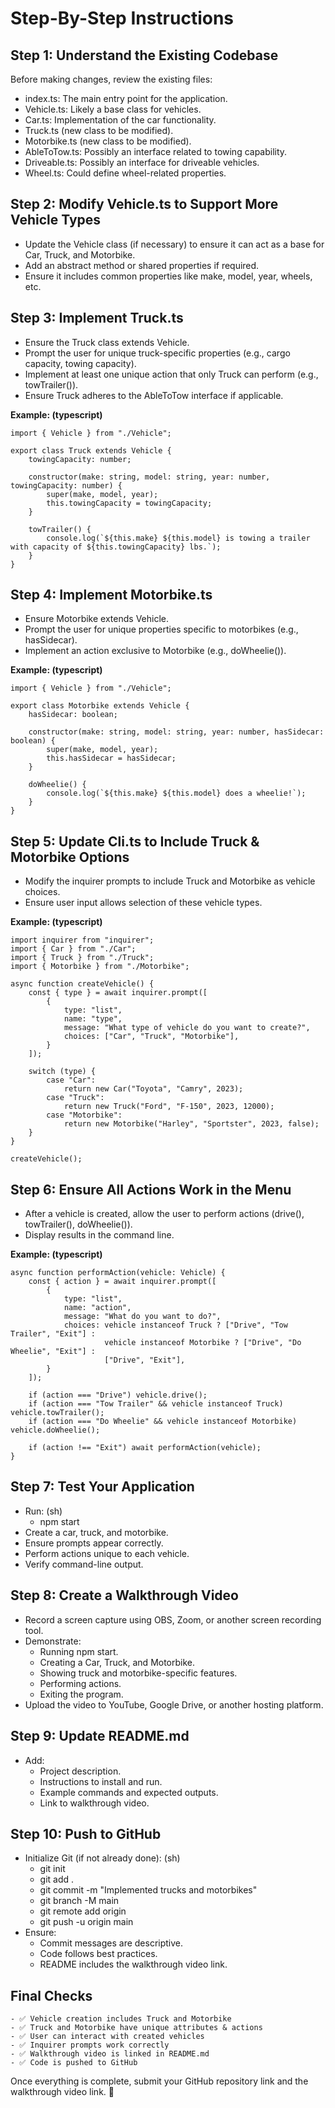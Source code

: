 #  Step-By-Step Instructions

##  Step 1: Understand the Existing Codebase
Before making changes, review the existing files:
- index.ts: The main entry point for the application.
- Vehicle.ts: Likely a base class for vehicles.
- Car.ts: Implementation of the car functionality.
- Truck.ts (new class to be modified).
- Motorbike.ts (new class to be modified).
- AbleToTow.ts: Possibly an interface related to towing capability.
- Driveable.ts: Possibly an interface for driveable vehicles.
- Wheel.ts: Could define wheel-related properties.


##  Step 2: Modify Vehicle.ts to Support More Vehicle Types
- Update the Vehicle class (if necessary) to ensure it can act as a base for Car, Truck, and Motorbike.
- Add an abstract method or shared properties if required.
- Ensure it includes common properties like make, model, year, wheels, etc.


##  Step 3: Implement Truck.ts
- Ensure the Truck class extends Vehicle.
- Prompt the user for unique truck-specific properties (e.g., cargo capacity, towing capacity).
- Implement at least one unique action that only Truck can perform (e.g., towTrailer()).
- Ensure Truck adheres to the AbleToTow interface if applicable.

**Example: (typescript)**
```
import { Vehicle } from "./Vehicle";

export class Truck extends Vehicle {
    towingCapacity: number;

    constructor(make: string, model: string, year: number, towingCapacity: number) {
        super(make, model, year);
        this.towingCapacity = towingCapacity;
    }

    towTrailer() {
        console.log(`${this.make} ${this.model} is towing a trailer with capacity of ${this.towingCapacity} lbs.`);
    }
}
```


##  Step 4: Implement Motorbike.ts
- Ensure Motorbike extends Vehicle.
- Prompt the user for unique properties specific to motorbikes (e.g., hasSidecar).
- Implement an action exclusive to Motorbike (e.g., doWheelie()).

**Example: (typescript)**
```
import { Vehicle } from "./Vehicle";

export class Motorbike extends Vehicle {
    hasSidecar: boolean;

    constructor(make: string, model: string, year: number, hasSidecar: boolean) {
        super(make, model, year);
        this.hasSidecar = hasSidecar;
    }

    doWheelie() {
        console.log(`${this.make} ${this.model} does a wheelie!`);
    }
}
```


##  Step 5: Update Cli.ts to Include Truck & Motorbike Options
- Modify the inquirer prompts to include Truck and Motorbike as vehicle choices.
- Ensure user input allows selection of these vehicle types.

**Example: (typescript)**
```
import inquirer from "inquirer";
import { Car } from "./Car";
import { Truck } from "./Truck";
import { Motorbike } from "./Motorbike";

async function createVehicle() {
    const { type } = await inquirer.prompt([
        {
            type: "list",
            name: "type",
            message: "What type of vehicle do you want to create?",
            choices: ["Car", "Truck", "Motorbike"],
        }
    ]);

    switch (type) {
        case "Car":
            return new Car("Toyota", "Camry", 2023);
        case "Truck":
            return new Truck("Ford", "F-150", 2023, 12000);
        case "Motorbike":
            return new Motorbike("Harley", "Sportster", 2023, false);
    }
}

createVehicle();
```



##  Step 6: Ensure All Actions Work in the Menu
- After a vehicle is created, allow the user to perform actions (drive(), towTrailer(), doWheelie()).
- Display results in the command line.

**Example: (typescript)**
```
async function performAction(vehicle: Vehicle) {
    const { action } = await inquirer.prompt([
        {
            type: "list",
            name: "action",
            message: "What do you want to do?",
            choices: vehicle instanceof Truck ? ["Drive", "Tow Trailer", "Exit"] :
                     vehicle instanceof Motorbike ? ["Drive", "Do Wheelie", "Exit"] :
                     ["Drive", "Exit"],
        }
    ]);

    if (action === "Drive") vehicle.drive();
    if (action === "Tow Trailer" && vehicle instanceof Truck) vehicle.towTrailer();
    if (action === "Do Wheelie" && vehicle instanceof Motorbike) vehicle.doWheelie();

    if (action !== "Exit") await performAction(vehicle);
}
```



##  Step 7: Test Your Application
- Run: (sh)
    - npm start
- Create a car, truck, and motorbike.
- Ensure prompts appear correctly.
- Perform actions unique to each vehicle.
- Verify command-line output.


##  Step 8: Create a Walkthrough Video
- Record a screen capture using OBS, Zoom, or another screen recording tool.
- Demonstrate:
    - Running npm start.
    - Creating a Car, Truck, and Motorbike.
    - Showing truck and motorbike-specific features.
    - Performing actions.
    - Exiting the program.
- Upload the video to YouTube, Google Drive, or another hosting platform.


##  Step 9: Update README.md
- Add:
    - Project description.
    - Instructions to install and run.
    - Example commands and expected outputs.
    - Link to walkthrough video.


##  Step 10: Push to GitHub
- Initialize Git (if not already done): (sh)
    - git init
    - git add .
    - git commit -m "Implemented trucks and motorbikes"
    - git branch -M main
    - git remote add origin <your-repo-url>
    - git push -u origin main
- Ensure:
    - Commit messages are descriptive.
    - Code follows best practices.
    - README includes the walkthrough video link.

##  Final Checks
    - ✅ Vehicle creation includes Truck and Motorbike
    - ✅ Truck and Motorbike have unique attributes & actions
    - ✅ User can interact with created vehicles
    - ✅ Inquirer prompts work correctly
    - ✅ Walkthrough video is linked in README.md
    - ✅ Code is pushed to GitHub

Once everything is complete, submit your GitHub repository link and the walkthrough video link. 🎉

